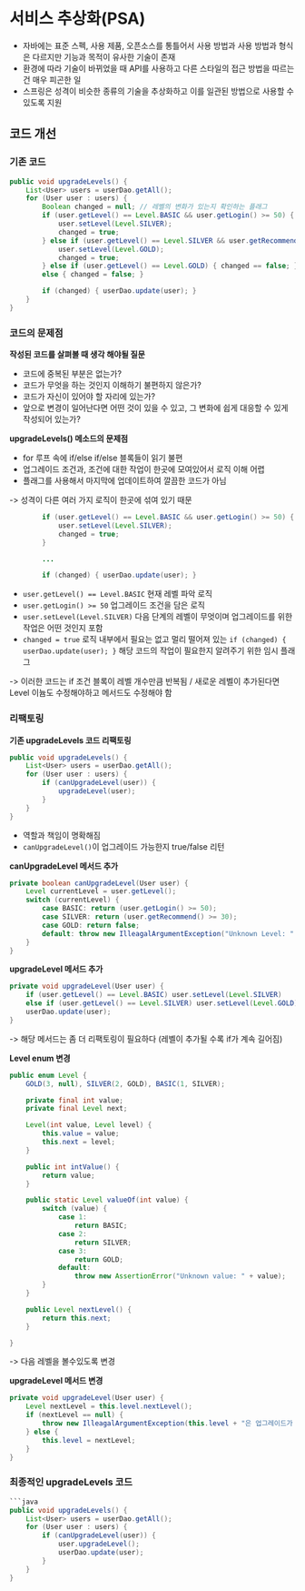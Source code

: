 # 서비스 추상화(PSA)

- 자바에는 표준 스펙, 사용 제품, 오픈소스를 통틀어서 사용 방법과 사용 방법과 형식은 다르지만 기능과 목적이 유사한 기술이 존재
- 환경에 따라 기술이 바뀌었을 때 API를 사용하고 다른 스타일의 접근 방법을 따르는 건 매우 피곤한 일
- 스프링은 성격이 비슷한 종류의 기술을 추상화하고 이를 일관된 방법으로 사용할 수 있도록 지원

## 코드 개선

### 기존 코드

```java
public void upgradeLevels() {
    List<User> users = userDao.getAll();
    for (User user : users) {
        Boolean changed = null; // 레벨의 변화가 있는지 확인하는 플래그
        if (user.getLevel() == Level.BASIC && user.getLogin() >= 50) { // BASIC 레벨 업그레이드
            user.setLevel(Level.SILVER);
            changed = true;
        } else if (user.getLevel() == Level.SILVER && user.getRecommend() >= 30) { // SILVER 레벨 업그레이드
            user.setLevel(Level.GOLD);
            changed = true;
        } else if (user.getLevel() == Level.GOLD) { changed == false; } // GOLD는 변경 X
        else { changed = false; }

        if (changed) { userDao.update(user); }
    }
}
```

### 코드의 문제점

**작성된 코드를 살펴볼 때 생각 해야될 질문**

- 코드에 중복된 부분은 없는가?
- 코드가 무엇을 하는 것인지 이해하기 불편하지 않은가?
- 코드가 자신이 있어야 할 자리에 있는가?
- 앞으로 변경이 일어난다면 어떤 것이 있을 수 있고, 그 변화에 쉽게 대응할 수 있게 작성되어 있는가?

**upgradeLevels() 메소드의 문제점**

- for 루프 속에 if/else if/else 블록들이 읽기 불편
- 업그레이드 조건과, 조건에 대한 작업이 한곳에 모여있어서 로직 이해 어렵
- 플래그를 사용해서 마지막에 업데이트하여 깔끔한 코드가 아님

-> 성격이 다른 여러 가지 로직이 한곳에 섞여 있기 때문

```java
        if (user.getLevel() == Level.BASIC && user.getLogin() >= 50) { // BASIC 레벨 업그레이드
            user.setLevel(Level.SILVER);
            changed = true;
        }

        ...

        if (changed) { userDao.update(user); }
```

- `user.getLevel() == Level.BASIC` 현재 레벨 파악 로직
- `user.getLogin() >= 50` 업그레이드 조건을 담은 로직
- `user.setLevel(Level.SILVER)` 다음 단계의 레벨이 무엇이며 업그레이드를 위한 작업은 어떤 것인지 포함
- `changed = true` 로직 내부에서 필요는 없고 멀리 떨어져 있는 `if (changed) { userDao.update(user); }` 해당 코드의 작업이 필요한지 알려주기 위한 임시 플래그

-> 이러한 코드는 if 조건 블록이 레벨 개수만큼 반복됨 / 새로운 레벨이 추가된다면 Level 이늄도 수정해야하고 메서드도 수정해야 함

### 리팩토링

**기존 upgradeLevels 코드 리팩토링**

```java
public void upgradeLevels() {
    List<User> users = userDao.getAll();
    for (User user : users) {
        if (canUpgradeLevel(user)) {
            upgradeLevel(user);
        }
    }
}
```

- 역할과 책임이 명확해짐
- `canUpgradeLevel()`이 업그레이드 가능한지 true/false 리턴

**canUpgradeLevel 메서드 추가**

```java
private boolean canUpgradeLevel(User user) {
    Level currentLevel = user.getLevel();
    switch (currentLevel) {
        case BASIC: return (user.getLogin() >= 50);
        case SILVER: return (user.getRecommend() >= 30);
        case GOLD: return false;
        default: throw new IlleagalArgumentException("Unknown Level: " + currentLevel); // 현재 로직에서 다룰 수 없는 레벨이 주어지면 예외 발생 (새로운 레벨이 추가된 후 로직을 수정하지 않으면 에러 확인 가능)
    }
}
```

**upgradeLevel 메서드 추가**

```java
private void upgradeLevel(User user) {
    if (user.getLevel() == Level.BASIC) user.setLevel(Level.SILVER)
    else if (user.getLevel() == Level.SILVER) user.setLevel(Level.GOLD);
    userDao.update(user);
}
```

-> 해당 메서드는 좀 더 리팩토링이 필요하다 (레벨이 추가될 수록 if가 계속 길어짐)

**Level enum 변경**

```java
public enum Level {
    GOLD(3, null), SILVER(2, GOLD), BASIC(1, SILVER);

    private final int value;
    private final Level next;

    Level(int value, Level level) {
        this.value = value;
        this.next = level;
    }

    public int intValue() {
        return value;
    }

    public static Level valueOf(int value) {
        switch (value) {
            case 1:
                return BASIC;
            case 2:
                return SILVER;
            case 3:
                return GOLD;
            default:
                throw new AssertionError("Unknown value: " + value);
        }
    }

    public Level nextLevel() {
        return this.next;
    }

}
```

-> 다음 레벨을 볼수있도록 변경

**upgradeLevel 메서드 변경**

```java
private void upgradeLevel(User user) {
    Level nextLevel = this.level.nextLevel();
    if (nextLevel == null) {
        throw new IlleagalArgumentException(this.level + "은 업그레이드가 불가능합니다.");
    } else {
        this.level = nextLevel;
    }
}
```

### 최종적인 upgradeLevels 코드

```java
```java
public void upgradeLevels() {
    List<User> users = userDao.getAll();
    for (User user : users) {
        if (canUpgradeLevel(user)) {
            user.upgradeLevel();
            userDao.update(user);
        }
    }
}
```